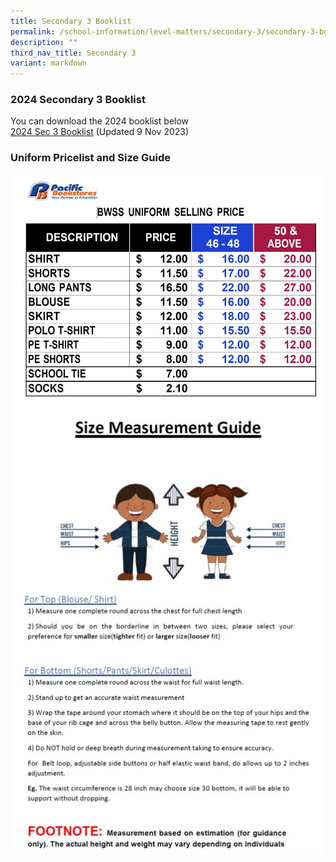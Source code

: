 ```yaml
---
title: Secondary 3 Booklist
permalink: /school-information/level-matters/secondary-3/secondary-3-booklist/
description: ""
third_nav_title: Secondary 3
variant: markdown
---
```

### 2024 Secondary 3 Booklist
You can download the 2024 booklist below  
[2024 Sec 3 Booklist](/files/Book%20Lists/2024/2024%20bowen%20s3%20booklist%20ver091123.pdf) (Updated 9 Nov 2023)




### Uniform Pricelist and Size Guide
![](/images/2022%20Uniform%20Pricelist.jpg)
![](/images/Size%20guide.jpg)